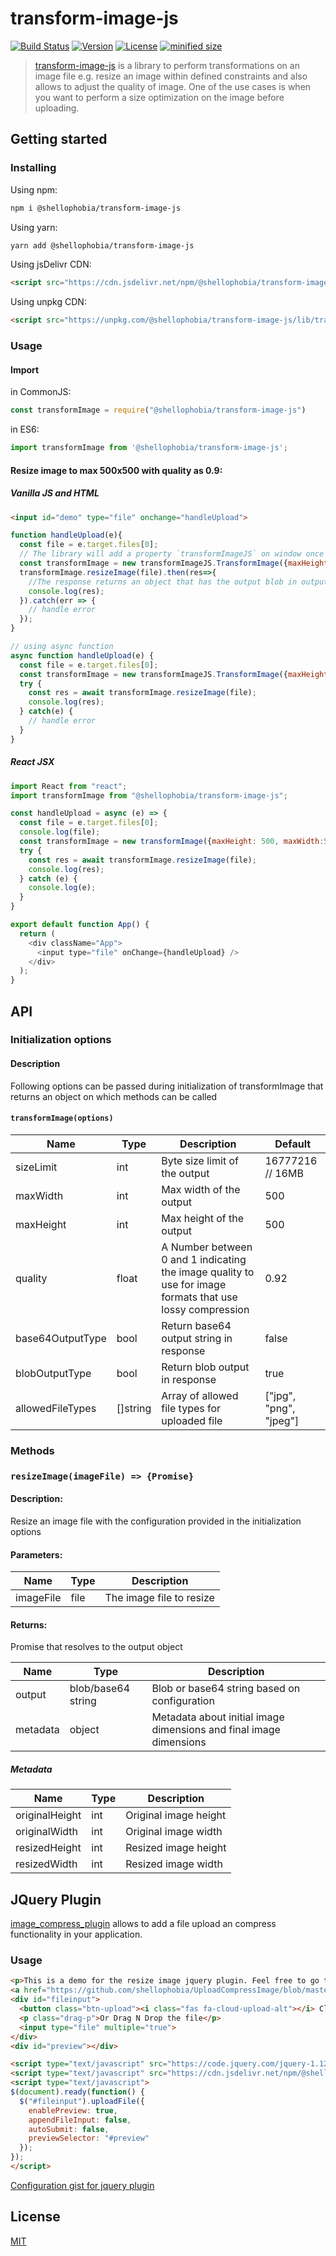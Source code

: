 # transform-image-js

[![Build Status](https://img.shields.io/travis/shellophobia/transform-image-js.svg)](https://travis-ci.org/github/shellophobia/transform-image-js)
[![Version](https://img.shields.io/npm/v/@shellophobia/transform-image-js.svg)](https://www.npmjs.com/package/@shellophobia/transform-image-js)
[![License](https://img.shields.io/npm/l/@shellophobia/transform-image-js.svg)](https://www.npmjs.com/package/@shellophobia/transform-image-js)
[![minified size](https://img.shields.io/bundlephobia/min/@shellophobia/transform-image-js.svg)](https://www.npmjs.com/package/@shellophobia/transform-image-js)

> [transform-image-js](https://github.com/shellophobia/transform-image-js) is a library to perform transformations on an image file e.g. resize an image within defined constraints and also allows to adjust the quality of image. One of the use cases is when you want to perform a size optimization on the image before uploading.

## Getting started

### Installing

Using npm:

```bash
npm i @shellophobia/transform-image-js
```

Using yarn:

```bash
yarn add @shellophobia/transform-image-js
```

Using jsDelivr CDN:

```html
<script src="https://cdn.jsdelivr.net/npm/@shellophobia/transform-image-js/lib/transform-image-js.min.js"></script>
```

Using unpkg CDN:

```html
<script src="https://unpkg.com/@shellophobia/transform-image-js/lib/transform-image-js.min.js"></script>
```

### Usage

#### Import

in CommonJS:
```js
const transformImage = require("@shellophobia/transform-image-js")
```

in ES6:

```js
import transformImage from '@shellophobia/transform-image-js';
```

#### Resize image to max 500x500 with quality as 0.9:

##### Vanilla JS and HTML
```html
<input id="demo" type="file" onchange="handleUpload">
```
```js
function handleUpload(e){
  const file = e.target.files[0];
  // The library will add a property `transformImageJS` on window once you import it
  const transformImage = new transformImageJS.TransformImage({maxHeight: 500, maxWidth:500, quality:0.9});
  transformImage.resizeImage(file).then(res=>{
    //The response returns an object that has the output blob in output attribute and has metadata for image sizes before and after transformation
    console.log(res);
  }).catch(err => {
    // handle error
  });
}

// using async function
async function handleUpload(e) {
  const file = e.target.files[0];
  const transformImage = new transformImageJS.TransformImage({maxHeight: 500, maxWidth:500, quality:0.9});
  try {
    const res = await transformImage.resizeImage(file);
    console.log(res);
  } catch(e) {
    // handle error
  }
}
```

##### React JSX
```js
import React from "react";
import transformImage from "@shellophobia/transform-image-js";

const handleUpload = async (e) => {
  const file = e.target.files[0];
  console.log(file);
  const transformImage = new transformImage({maxHeight: 500, maxWidth:500, quality:0.9});
  try {
    const res = await transformImage.resizeImage(file);
    console.log(res);
  } catch (e) {
    console.log(e);
  }
}

export default function App() {
  return (
    <div className="App">
      <input type="file" onChange={handleUpload} />
    </div>
  );
}
```

## API

### Initialization options

#### Description
Following options can be passed during initialization of transformImage that returns an object on which methods can be called

#### `transformImage(options)`

| Name             | Type     | Description                                                                                                | Default                |
|------------------|----------|------------------------------------------------------------------------------------------------------------|------------------------|
| sizeLimit        | int      | Byte size limit of the output                                                                              | 16777216 // 16MB       |
| maxWidth         | int      | Max width of the output                                                                                    | 500                    |
| maxHeight        | int      | Max height of the output                                                                                   | 500                    |
| quality          | float    | A Number between 0 and 1 indicating the image quality to use for  image formats that use lossy compression | 0.92                   |
| base64OutputType | bool     | Return base64 output string in response                                                                    | false                  |
| blobOutputType   | bool     | Return blob output in response                                                                             | true                   |
| allowedFileTypes | []string | Array of allowed file types for uploaded file                                                              | ["jpg", "png", "jpeg"] |


### Methods

### `resizeImage(imageFile) => {Promise}`

#### Description:
Resize an image file with the configuration provided in the initialization options

#### Parameters:
| Name          | Type | Description              |
|---------------|------|--------------------------|
| imageFile     | file | The image file to resize |

#### Returns:
Promise that resolves to the output object

| Name     | Type               | Description                                                        |
|----------|--------------------|--------------------------------------------------------------------|
| output   | blob/base64 string | Blob or base64 string based on configuration                       |
| metadata | object             | Metadata about initial image dimensions and final image dimensions |

##### Metadata
| Name           | Type | Description           |
|----------------|------|-----------------------|
| originalHeight | int  | Original image height |
| originalWidth  | int  | Original image width  |
| resizedHeight  | int  | Resized image height  |
| resizedWidth   | int  | Resized image width   |

## JQuery Plugin
[image_compress_plugin](https://cdn.jsdelivr.net/npm/@shellophobia/transform-image-js@1.0.3/jquery_plugin/image_compress_plugin.js) allows to add a file upload an compress functionality in your application.

### Usage
```html
<p>This is a demo for the resize image jquery plugin. Feel free to go through the source code 
<a href="https://github.com/shellophobia/UploadCompressImage/blob/master/jquery_plugin/image_compress_plugin.js">here</a></p>
<div id="fileinput">
  <button class="btn-upload"><i class="fas fa-cloud-upload-alt"></i> Click Here to Upload</button>
  <p class="drag-p">Or Drag N Drop the file</p>
  <input type="file" multiple="true">
</div>
<div id="preview"></div>

<script type="text/javascript" src="https://code.jquery.com/jquery-1.12.4.min.js"></script>
<script type="text/javascript" src="https://cdn.jsdelivr.net/npm/@shellophobia/transform-image-js@1.0.3/jquery_plugin/image_compress_plugin.js"></script>
<script type="text/javascript">
$(document).ready(function() {
  $("#fileinput").uploadFile({
    enablePreview: true,
    appendFileInput: false,
    autoSubmit: false,
    previewSelector: "#preview"
  });
});
</script>
```

[Configuration gist for jquery plugin](https://gist.github.com/shellophobia/547a13696996eebbcf20b19f1bfffca4)

## License

[MIT](http://opensource.org/licenses/MIT)
